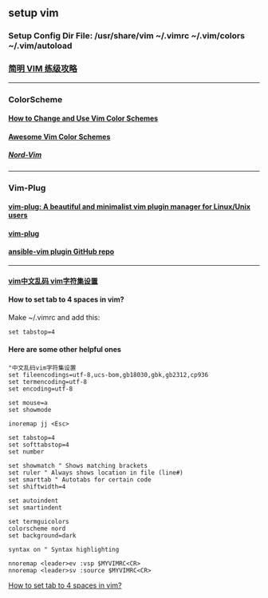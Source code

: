 ## setup vim

### Setup Config Dir File:   /usr/share/vim   ~/.vimrc   ~/.vim/colors  ~/.vim/autoload


### [简明 VIM 练级攻略](https://coolshell.cn/articles/5426.html)

---
### ColorScheme

#### [How to Change and Use Vim Color Schemes](https://phoenixnap.com/kb/vim-color-schemes)

#### [Awesome Vim Color Schemes](https://github.com/rafi/awesome-vim-colorschemes)

   ##### [Nord-Vim](https://github.com/arcticicestudio/nord-vim)

---
### Vim-Plug

#### [vim-plug: A beautiful and minimalist vim plugin manager for Linux/Unix users](https://www.cyberciti.biz/programming/vim-plug-a-beautiful-and-minimalist-vim-plugin-manager-for-unix-and-linux-users/)

#### [vim-plug](https://github.com/junegunn/vim-plug)

#### [ansible-vim plugin GitHub repo](https://github.com/pearofducks/ansible-vim)

---


#### [vim中文乱码 vim字符集设置](https://blog.51cto.com/niuben/3028731)

#### How to set tab to 4 spaces in vim?

   Make ~/.vimrc and add this:
   
    set tabstop=4
    
#### Here are some other helpful ones

    "中文乱码vim字符集设置
    set fileencodings=utf-8,ucs-bom,gb18030,gbk,gb2312,cp936
    set termencoding=utf-8
    set encoding=utf-8

    set mouse=a
    set showmode

    inoremap jj <Esc>

    set tabstop=4
    set softtabstop=4
    set number

    set showmatch " Shows matching brackets
    set ruler " Always shows location in file (line#)
    set smarttab " Autotabs for certain code
    set shiftwidth=4

    set autoindent
    set smartindent

    set termguicolors
    colorscheme nord
    set background=dark

    syntax on " Syntax highlighting

    nnoremap <leader>ev :vsp $MYVIMRC<CR>
    nnoremap <leader>sv :source $MYVIMRC<CR>



[How to set tab to 4 spaces in vim?](https://superuser.com/questions/505937/how-to-set-tab-to-4-spaces-in-vim)
